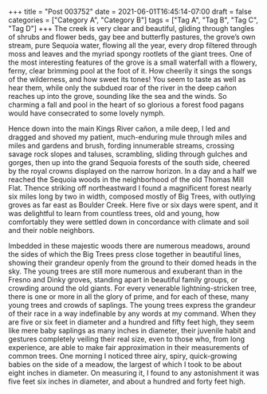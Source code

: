 +++
title = "Post 003752"
date = 2021-06-01T16:45:14-07:00
draft = false
categories = ["Category A", "Category B"]
tags = ["Tag A", "Tag B", "Tag C", "Tag D"]
+++
The creek is very clear and beautiful, gliding through tangles of shrubs and flower beds, gay bee and butterfly pastures, the grove’s own stream, pure Sequoia water, flowing all the year, every drop filtered through moss and leaves and the myriad spongy rootlets of the giant trees. One of the most interesting features of the grove is a small waterfall with a flowery, ferny, clear brimming pool at the foot of it. How cheerily it sings the songs of the wilderness, and how sweet its tones! You seem to taste as well as hear them, while only the subdued roar of the river in the deep cañon reaches up into the grove, sounding like the sea and the winds. So charming a fall and pool in the heart of so glorious a forest food pagans would have consecrated to some lovely nymph.

Hence down into the main Kings River cañon, a mile deep, I led and dragged and shoved my patient, much-enduring mule through miles and miles and gardens and brush, fording innumerable streams, crossing savage rock slopes and taluses, scrambling, sliding through gulches and gorges, then up into the grand Sequoia forests of the south side, cheered by the royal crowns displayed on the narrow horizon. In a day and a half we reached the Sequoia woods in the neighborhood of the old Thomas Mill Flat. Thence striking off northeastward I found a magnificent forest nearly six miles long by two in width, composed mostly of Big Trees, with outlying groves as far east as Boulder Creek. Here five or six days were spent, and it was delightful to learn from countless trees, old and young, how comfortably they were settled down in concordance with climate and soil and their noble neighbors.

Imbedded in these majestic woods there are numerous meadows, around the sides of which the Big Trees press close together in beautiful lines, showing their grandeur openly from the ground to their domed heads in the sky. The young trees are still more numerous and exuberant than in the Fresno and Dinky groves, standing apart in beautiful family groups, or crowding around the old giants. For every venerable lightning-stricken tree, there is one or more in all the glory of prime, and for each of these, many young trees and crowds of saplings. The young trees express the grandeur of their race in a way indefinable by any words at my command. When they are five or six feet in diameter and a hundred and fifty feet high, they seem like mere baby saplings as many inches in diameter, their juvenile habit and gestures completely veiling their real size, even to those who, from long experience, are able to make fair approximation in their measurements of common trees. One morning I noticed three airy, spiry, quick-growing babies on the side of a meadow, the largest of which I took to be about eight inches in diameter. On measuring it, I found to any astonishment it was five feet six inches in diameter, and about a hundred and forty feet high.
